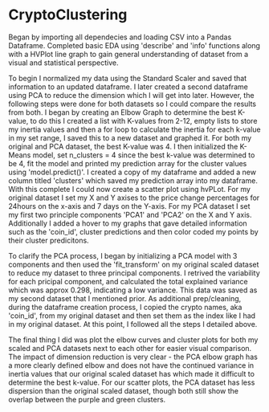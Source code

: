 # CryptoClustering


Began by importing all dependecies and loading CSV into a Pandas Dataframe. Completed basic EDA using 'describe' and 'info' functions along with a HVPlot line graph to gain general understanding of dataset from a visual and statistical perspective.

To begin I normalized my data using the Standard Scaler and saved that information to an updated dataframe. I later created a second dataframe using PCA to reduce the dimension which I will get into later. However, the following steps were done for both datasets so I could compare the results from both. I began by creating an Elbow Graph to determine the best K-value, to do this I created a list with K-values from 2-12, empty lists to store my inertia values and then a for loop to calculate the inertia for each k-value in my set range, I saved this to a new dataset and graphed it. For both my original and PCA dataset, the best K-value was 4. I then initialized the K-Means model, set n_clusters = 4 since the best k-value was determined to be 4, fit the model and printed my prediction array for the cluster values using 'model.predict()'. I created a copy of my dataframe and added a new column titled 'clusters' which saved my prediction array into my dataframe. With this complete I could now create a scatter plot using hvPLot. For my original dataset I set my X and Y axises to the price change percentages for 24hours on the x-axis and 7 days on the Y-axis. For my PCA dataset I set my first two principle components 'PCA1' and 'PCA2' on the X and Y axis. Additionally I added a hover to my graphs that gave detailed information such as the 'coin_id', cluster predictions and then color coded my points by their cluster predicitons. 


To clarify the PCA process, I began by initializing a PCA model with 3 components and then used the 'fit_transform' on my original scaled dataset to reduce my dataset to three principal components. I retrived the variability for each pricipal component, and calculated the total explained variance which was approx 0.298, indicating a low variance. This data was saved as my second dataset that I mentioned prior. As additional prep/cleaning, during the dataframe creation process, I copied the crypto names, aka 'coin_id', from my original dataset and then set them as the index like I had in my original dataset. At this point, I followed all the steps I detailed above. 

The final thing I did was plot the elbow curves and cluster plots for both my scaled and PCA datasets next to each other for easier visual comparison. The impact of dimension reduction is very clear - the PCA elbow graph has a more clearly defined elbow and does not have the continued variance in inertia values that our original scaled dataset has which made it difficult to determine the best k-value. For our scatter plots, the PCA dataset has less dispersion than the original scaled dataset, though both still show the overlap between the purple and green clusters. 
